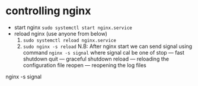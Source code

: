 # controlling nginx
- start nginx
`sudo systemctl start nginx.service`
- reload nginx (use anyone from below)
    1) `sudo systemctl reload nginx.service`
    2) `sudo nginx -s reload`
N.B: After nginx start we can send signal using command `nginx -s signal` where signal cal be one of 
stop — fast shutdown
quit — graceful shutdown
reload — reloading the configuration file
reopen — reopening the log files

nginx -s signal